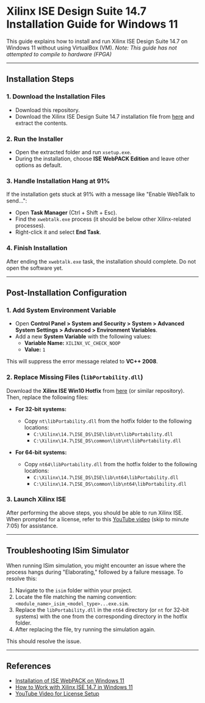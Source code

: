 # Xilinx ISE Design Suite 14.7 Installation Guide for Windows 11

This guide explains how to install and run Xilinx ISE Design Suite 14.7 on Windows 11 without using VirtualBox (VM).
*Note: This guide has not attempted to compile to hardware (FPGA)*

---

## Installation Steps

### 1. Download the Installation Files

- Download this repository.
- Download the Xilinx ISE Design Suite 14.7 installation file from [here](https://account.amd.com/en/forms/downloads/xef.html?filename=Xilinx_ISE_DS_Win_14.7_1015_1.tar) and extract the contents.

### 2. Run the Installer

- Open the extracted folder and run `xsetup.exe`.
- During the installation, choose **ISE WebPACK Edition** and leave other options as default.

### 3. Handle Installation Hang at 91%

If the installation gets stuck at 91% with a message like "Enable WebTalk to send...":

- Open **Task Manager** (Ctrl + Shift + Esc).
- Find the `xwebtalk.exe` process (it should be below other Xilinx-related processes).
- Right-click it and select **End Task**.

### 4. Finish Installation

After ending the `xwebtalk.exe` task, the installation should complete. Do not open the software yet.

---

## Post-Installation Configuration

### 1. Add System Environment Variable

- Open **Control Panel > System and Security > System > Advanced System Settings > Advanced > Environment Variables**.
- Add a new **System Variable** with the following values:
  - **Variable Name:** `XILINX_VC_CHECK_NOOP`
  - **Value:** `1`

This will suppress the error message related to **VC++ 2008**.

### 2. Replace Missing Files (`libPortability.dll`)

Download the **Xilinx ISE Win10 Hotfix** from [here](https://support.xilinx.com/s/question/0D52E00006lkXaASAU/installation-of-ise-webpack-on-windows-11?language=en_US) (or similar repository). Then, replace the following files:

- **For 32-bit systems:**
  - Copy `nt\libPortability.dll` from the hotfix folder to the following locations:
    - `C:\Xilinx\14.7\ISE_DS\ISE\lib\nt\libPortability.dll`
    - `C:\Xilinx\14.7\ISE_DS\common\lib\nt\libPortability.dll`

- **For 64-bit systems:**
  - Copy `nt64\libPortability.dll` from the hotfix folder to the following locations:
    - `C:\Xilinx\14.7\ISE_DS\ISE\lib\nt64\libPortability.dll`
    - `C:\Xilinx\14.7\ISE_DS\common\lib\nt64\libPortability.dll`

### 3. Launch Xilinx ISE

After performing the above steps, you should be able to run Xilinx ISE. When prompted for a license, refer to this [YouTube video](https://www.youtube.com/watch?v=VMEIPCjqinA&ab_channel=LaurenceGregg) (skip to minute 7:05) for assistance.

---

## Troubleshooting ISim Simulator

When running ISim simulation, you might encounter an issue where the process hangs during "Elaborating," followed by a failure message. To resolve this:

1. Navigate to the `isim` folder within your project.
2. Locate the file matching the naming convention: `<module_name>_isim_<model_type>...exe.sim`.
3. Replace the `libPortability.dll` in the `nt64` directory (or `nt` for 32-bit systems) with the one from the corresponding directory in the hotfix folder.
4. After replacing the file, try running the simulation again.

This should resolve the issue.

---

## References

- [Installation of ISE WebPACK on Windows 11](https://support.xilinx.com/s/question/0D52E00006lkXaASAU/installation-of-ise-webpack-on-windows-11?language=en_US)
- [How to Work with Xilinx ISE 14.7 in Windows 11](https://support.xilinx.com/s/question/0D52E00006vz7tSSAQ/how-to-work-xilinx-ise-147-in-window-11?language=en_US)
- [YouTube Video for License Setup](https://www.youtube.com/watch?v=VMEIPCjqinA&ab_channel=LaurenceGregg)
